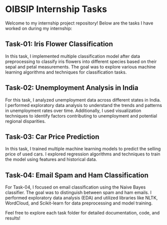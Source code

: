 # OIBSIP Internship Tasks

Welcome to my internship project repository! Below are the tasks I have worked on during my internship:

## Task-01: Iris Flower Classification

In this task, I implemented multiple classification model after data preprocessing to classify iris flowers into different species based on their sepal and petal measurements. The goal was to explore various machine learning algorithms and techniques for classification tasks.

## Task-02: Unemployment Analysis in India

For this task, I analyzed unemployment data across different states in India. I performed exploratory data analysis to understand the trends and patterns in unemployment rates over time. Additionally, I used visualization techniques to identify factors contributing to unemployment and potential regional disparities.

## Task-03: Car Price Prediction

In this task, I trained multiple machine learning models to predict the selling price of used cars. I explored regression algorithms and techniques to train the model using features and historical data.

## Task-04: Email Spam and Ham Classification

For Task-04, I focused on email classification using the Naive Bayes classifier. The goal was to distinguish between spam and ham emails. I performed exploratory data analysis (EDA) and utilized libraries like NLTK, WordCloud, and Scikit-learn for data preprocessing and model training.

Feel free to explore each task folder for detailed documentation, code, and results!
